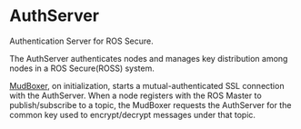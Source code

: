 # AuthServer
Authentication Server for ROS Secure.

The AuthServer authenticates nodes and manages key distribution among nodes in a ROS Secure(ROSS) system.

[MudBoxer](https://github.com/srinskit/MudBoxer), on initialization, starts a mutual-authenticated SSL connection with the AuthServer. When a node registers with the ROS Master to publish/subscribe to a topic, the MudBoxer requests the AuthServer for the common key used to encrypt/decrypt messages under that topic.